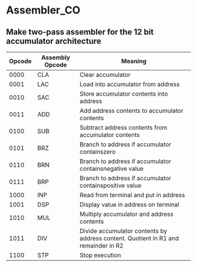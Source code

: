 # Assembler_CO
Make two-pass assembler for the 12 bit accumulator architecture
--------------------------------------
|Opcode | Assembly Opcode   |Meaning |
|-------|--------------------|------------------|
|0000   |     CLA            | Clear accumulator |
|0001   |     LAC            | Load into accumulator from address|
|0010   |     SAC            | Store accumulator contents into address|
|0011   |     ADD            | Add address contents to accumulator contents|
|0100   |     SUB            | Subtract address contents from accumulator contents|
|0101   |     BRZ            | Branch to address if accumulator containszero|
|0110   |     BRN            | Branch to address if accumulator containsnegative value|
|0111   |     BRP            | Branch to address if accumulator containspositive value|
|1000   |     INP            | Read from terminal and put in address|
|1001   |     DSP            | Display value in address on terminal|
|1010   |     MUL            | Multiply accumulator and address contents|
|1011   |     DIV            |Divide accumulator contents by address content. Quotient in R1 and remainder in R2|
|1100   |     STP            | Stop execution|
